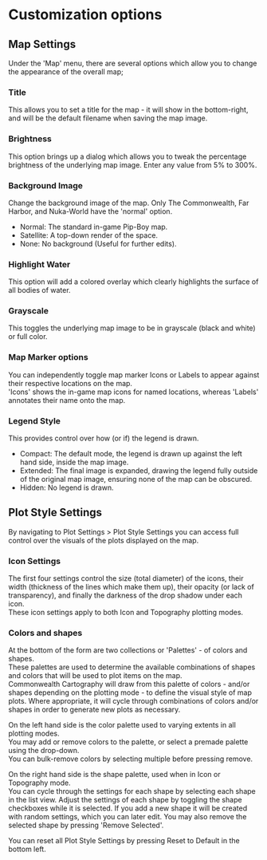 # Customization options

## Map Settings
Under the 'Map' menu, there are several options which allow you to change the appearance of the overall map;

### Title
This allows you to set a title for the map - it will show in the bottom-right, and will be the default filename when saving the map image.

### Brightness
This option brings up a dialog which allows you to tweak the percentage brightness of the underlying map image. Enter any value from 5% to 300%.

### Background Image
Change the background image of the map. Only The Commonwealth, Far Harbor, and Nuka-World have the 'normal' option.
- Normal: The standard in-game Pip-Boy map.
- Satellite: A top-down render of the space.
- None: No background (Useful for further edits).

### Highlight Water
This option will add a colored overlay which clearly highlights the surface of all bodies of water.

### Grayscale
This toggles the underlying map image to be in grayscale (black and white) or full color.

### Map Marker options
You can independently toggle map marker Icons or Labels to appear against their respective locations on the map.<br/>
'Icons' shows the in-game map icons for named locations, whereas 'Labels' annotates their name onto the map.<br/>

### Legend Style
This provides control over how (or if) the legend is drawn.
- Compact: The default mode, the legend is drawn up against the left hand side, inside the map image.
- Extended: The final image is expanded, drawing the legend fully outside of the original map image, ensuring none of the map can be obscured.
- Hidden: No legend is drawn.

## Plot Style Settings
By navigating to Plot Settings > Plot Style Settings you can access full control over the visuals of the plots displayed on the map.<br/>

### Icon Settings
The first four settings control the size (total diameter) of the icons, their width (thickness of the lines which make them up), their opacity (or lack of transparency), and finally the darkness of the drop shadow under each icon.<br/>
These icon settings apply to both Icon and Topography plotting modes.

### Colors and shapes
At the bottom of the form are two collections or 'Palettes' - of colors and shapes.<br/>
These palettes are used to determine the available combinations of shapes and colors that will be used to plot items on the map.<br/>
Commonwealth Cartography will draw from this palette of colors - and/or shapes depending on the plotting mode - to define the visual style of map plots. Where appropriate, it will cycle through combinations of colors and/or shapes in order to generate new plots as necessary.

On the left hand side is the color palette used to varying extents in all plotting modes.<br/>
You may add or remove colors to the palette, or select a premade palette using the drop-down.<br/>
You can bulk-remove colors by selecting multiple before pressing remove.<br/>

On the right hand side is the shape palette, used when in Icon or Topography mode.<br/>
You can cycle through the settings for each shape by selecting each shape in the list view. Adjust the settings of each shape by toggling the shape checkboxes while it is selected. If you add a new shape it will be created with random settings, which you can later edit. You may also remove the selected shape by pressing 'Remove Selected'.

You can reset all Plot Style Settings by pressing Reset to Default in the bottom left.
